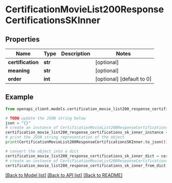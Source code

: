 # CertificationMovieList200ResponseCertificationsSKInner


## Properties

Name | Type | Description | Notes
------------ | ------------- | ------------- | -------------
**certification** | **str** |  | [optional] 
**meaning** | **str** |  | [optional] 
**order** | **int** |  | [optional] [default to 0]

## Example

```python
from openapi_client.models.certification_movie_list200_response_certifications_sk_inner import CertificationMovieList200ResponseCertificationsSKInner

# TODO update the JSON string below
json = "{}"
# create an instance of CertificationMovieList200ResponseCertificationsSKInner from a JSON string
certification_movie_list200_response_certifications_sk_inner_instance = CertificationMovieList200ResponseCertificationsSKInner.from_json(json)
# print the JSON string representation of the object
print(CertificationMovieList200ResponseCertificationsSKInner.to_json())

# convert the object into a dict
certification_movie_list200_response_certifications_sk_inner_dict = certification_movie_list200_response_certifications_sk_inner_instance.to_dict()
# create an instance of CertificationMovieList200ResponseCertificationsSKInner from a dict
certification_movie_list200_response_certifications_sk_inner_from_dict = CertificationMovieList200ResponseCertificationsSKInner.from_dict(certification_movie_list200_response_certifications_sk_inner_dict)
```
[[Back to Model list]](../README.md#documentation-for-models) [[Back to API list]](../README.md#documentation-for-api-endpoints) [[Back to README]](../README.md)


